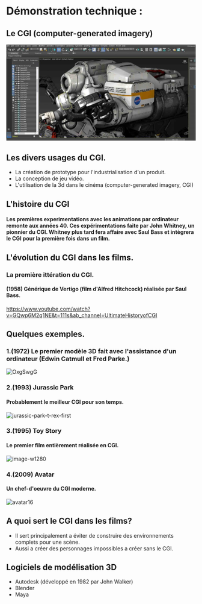 # Démonstration technique : 
## Le CGI (computer-generated imagery)

![3d](media/3DS-Max-new-1024x519.jpeg)



## Les divers usages du CGI.

- La création de prototype pour l'industrialisation d'un produit.
- La conception de jeu vidéo.
- L'utilisation de la 3d dans le cinéma (computer-generated imagery, CGI)
 
 

## L'histoire du CGI
#### Les premières experimentations avec les animations par ordinateur remonte aux années 40. Ces expérimentations faite par John Whitney, un pionnier du CGI. Whitney plus tard fera affaire avec Saul Bass et intègrera le CGI pour la première fois dans un film.
 
 

## L'évolution du CGI dans les films.
### La première ittération du CGI.
#### (1958) Générique de Vertigo (film d'Alfred Hitchcock) réalisée par Saul Bass.
https://www.youtube.com/watch?v=GQwp6M2q1NE&t=111s&ab_channel=UltimateHistoryofCGI
## Quelques exemples.

### 1.(1972) Le premier modèle 3D fait avec l'assistance d'un ordinateur (Edwin Catmull et Fred Parke.)
![OxgSwgG](https://user-images.githubusercontent.com/93718483/145320558-1880477a-9b22-4ee6-9b6f-13fb42a6510b.gif)

### 2.(1993) Jurassic Park
#### Probablement le meilleur CGI pour son temps.
![jurassic-park-t-rex-first](https://user-images.githubusercontent.com/93718483/145322401-9f05ce67-4258-41d6-a661-0d6fa5c28835.jpg)

### 3.(1995) Toy Story
#### Le premier film entièrement réalisée en CGI.
![image-w1280](https://user-images.githubusercontent.com/93718483/145322650-09481b6b-ff89-4612-a0ad-25804af17524.jpg)

### 4.(2009) Avatar
#### Un chef-d'oeuvre du CGI moderne.  
![avatar16](https://user-images.githubusercontent.com/93718483/145324694-8fca52f4-a29c-4fb8-b0b3-527dded5963e.jpg)



## A quoi sert le CGI dans les films?

- Il sert principalement a éviter de construire des environnements complets pour une scène.
- Aussi a créer des personnages impossibles a créer sans le CGI.


## Logiciels de modélisation 3D
- Autodesk (développé en 1982 par John Walker)
- Blender
- Maya






















